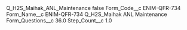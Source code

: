 <?xml version="1.0" encoding="UTF-8"?>
<CustomMetadata xmlns="http://soap.sforce.com/2006/04/metadata" xmlns:xsi="http://www.w3.org/2001/XMLSchema-instance" xmlns:xsd="http://www.w3.org/2001/XMLSchema">
    <label>Q_H2S_Maihak_ANL_Maintenance</label>
    <protected>false</protected>
    <values>
        <field>Form_Code__c</field>
        <value xsi:type="xsd:string">ENIM-QFR-734</value>
    </values>
    <values>
        <field>Form_Name__c</field>
        <value xsi:type="xsd:string">ENIM-QFR-734 Q_H2S_Maihak ANL Maintenance</value>
    </values>
    <values>
        <field>Form_Questions__c</field>
        <value xsi:type="xsd:double">36.0</value>
    </values>
    <values>
        <field>Step_Count__c</field>
        <value xsi:type="xsd:double">1.0</value>
    </values>
</CustomMetadata>
